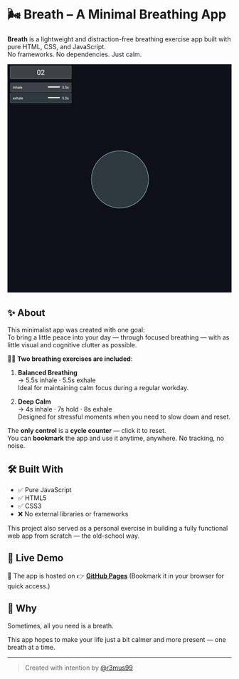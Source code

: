 # 🌬️ Breath – A Minimal Breathing App

**Breath** is a lightweight and distraction-free breathing exercise app built with pure HTML, CSS, and JavaScript.  
No frameworks. No dependencies. Just calm.

![Screenshot](./breath3.png)

## ✨ About

This minimalist app was created with one goal:  
To bring a little peace into your day — through focused breathing — with as little visual and cognitive clutter as possible.

🧘‍♂️ **Two breathing exercises are included**:

1. **Balanced Breathing**  
   → 5.5s inhale · 5.5s exhale  
   Ideal for maintaining calm focus during a regular workday.

2. **Deep Calm**  
   → 4s inhale · 7s hold · 8s exhale  
   Designed for stressful moments when you need to slow down and reset.

The **only control** is a **cycle counter** — click it to reset.  
You can **bookmark** the app and use it anytime, anywhere. No tracking, no noise.

## 🛠️ Built With

- ✅ Pure JavaScript  
- ✅ HTML5  
- ✅ CSS3  
- ❌ No external libraries or frameworks

This project also served as a personal exercise in building a fully functional web app from scratch — the old-school way.

## 🚀 Live Demo

🔗 
The app is hosted on 👉 [**GitHub Pages**](https://r3mus99.github.io/breath//)
(Bookmark it in your browser for quick access.)

## 🤍 Why

Sometimes, all you need is a breath.

This app hopes to make your life just a bit calmer and more present — one breath at a time.

---

> Created with intention by [@r3mus99](https://github.com/r3mus99)
